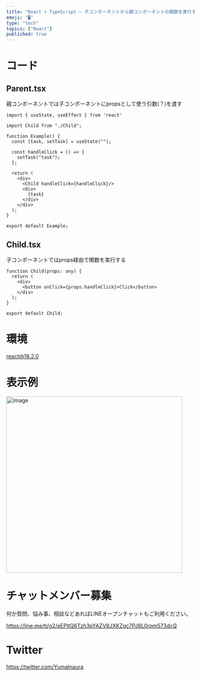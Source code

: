 ```yaml
---
title: "React + TypeScript – 子コンポーネントから親コンポーネントの関数を実行する "
emoji: "🖥"
type: "tech"
topics: ["React"]
published: true
---
```


# コード

## Parent.tsx

親コンポーネントでは子コンポーネントにpropsとして使う引数(？)を渡す

```tsx
import { useState, useEffect } from 'react'

import Child from "./Child";

function Example() {
  const [task, setTask] = useState("");

  const handleClick = () => {
    setTask("task");
  };

  return (
    <div>
      <Child handleClick={handleClick}/>
      <div>
        {task}
      </div>
    </div>
  );
}

export default Example;
```

## Child.tsx

子コンポーネントではprops経由で関数を実行する

```tsx
function Child(props: any) {
  return (
    <div>
      <button onClick={props.handleClick}>Click</button>
    </div>
  );
}

export default Child;
```

# 環境

react@18.2.0

# 表示例

<img width="468" alt="image" src="https://user-images.githubusercontent.com/13635059/211426459-72f5013c-c5bb-47a6-bbe0-b0de8c4f0753.png">


# チャットメンバー募集


何か質問、悩み事、相談などあればLINEオープンチャットもご利用ください。

https://line.me/ti/g2/eEPltQ6Tzh3pYAZV8JXKZqc7PJ6L0rpm573dcQ


# Twitter

https://twitter.com/YumaInaura



